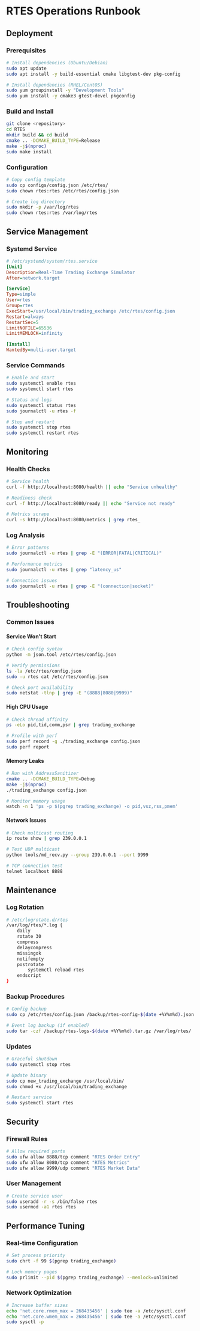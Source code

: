# RTES Operations Runbook

## Deployment

### Prerequisites
```bash
# Install dependencies (Ubuntu/Debian)
sudo apt update
sudo apt install -y build-essential cmake libgtest-dev pkg-config

# Install dependencies (RHEL/CentOS)
sudo yum groupinstall -y "Development Tools"
sudo yum install -y cmake3 gtest-devel pkgconfig
```

### Build and Install
```bash
git clone <repository>
cd RTES
mkdir build && cd build
cmake .. -DCMAKE_BUILD_TYPE=Release
make -j$(nproc)
sudo make install
```

### Configuration
```bash
# Copy config template
sudo cp configs/config.json /etc/rtes/
sudo chown rtes:rtes /etc/rtes/config.json

# Create log directory
sudo mkdir -p /var/log/rtes
sudo chown rtes:rtes /var/log/rtes
```

## Service Management

### Systemd Service
```ini
# /etc/systemd/system/rtes.service
[Unit]
Description=Real-Time Trading Exchange Simulator
After=network.target

[Service]
Type=simple
User=rtes
Group=rtes
ExecStart=/usr/local/bin/trading_exchange /etc/rtes/config.json
Restart=always
RestartSec=5
LimitNOFILE=65536
LimitMEMLOCK=infinity

[Install]
WantedBy=multi-user.target
```

### Service Commands
```bash
# Enable and start
sudo systemctl enable rtes
sudo systemctl start rtes

# Status and logs
sudo systemctl status rtes
sudo journalctl -u rtes -f

# Stop and restart
sudo systemctl stop rtes
sudo systemctl restart rtes
```

## Monitoring

### Health Checks
```bash
# Service health
curl -f http://localhost:8080/health || echo "Service unhealthy"

# Readiness check
curl -f http://localhost:8080/ready || echo "Service not ready"

# Metrics scrape
curl -s http://localhost:8080/metrics | grep rtes_
```

### Log Analysis
```bash
# Error patterns
sudo journalctl -u rtes | grep -E "(ERROR|FATAL|CRITICAL)"

# Performance metrics
sudo journalctl -u rtes | grep "latency_us"

# Connection issues
sudo journalctl -u rtes | grep -E "(connection|socket)"
```

## Troubleshooting

### Common Issues

#### Service Won't Start
```bash
# Check config syntax
python -m json.tool /etc/rtes/config.json

# Verify permissions
ls -la /etc/rtes/config.json
sudo -u rtes cat /etc/rtes/config.json

# Check port availability
sudo netstat -tlnp | grep -E "(8888|8080|9999)"
```

#### High CPU Usage
```bash
# Check thread affinity
ps -eLo pid,tid,comm,psr | grep trading_exchange

# Profile with perf
sudo perf record -g ./trading_exchange config.json
sudo perf report
```

#### Memory Leaks
```bash
# Run with AddressSanitizer
cmake .. -DCMAKE_BUILD_TYPE=Debug
make -j$(nproc)
./trading_exchange config.json

# Monitor memory usage
watch -n 1 'ps -p $(pgrep trading_exchange) -o pid,vsz,rss,pmem'
```

#### Network Issues
```bash
# Check multicast routing
ip route show | grep 239.0.0.1

# Test UDP multicast
python tools/md_recv.py --group 239.0.0.1 --port 9999

# TCP connection test
telnet localhost 8888
```

## Maintenance

### Log Rotation
```bash
# /etc/logrotate.d/rtes
/var/log/rtes/*.log {
    daily
    rotate 30
    compress
    delaycompress
    missingok
    notifempty
    postrotate
        systemctl reload rtes
    endscript
}
```

### Backup Procedures
```bash
# Config backup
sudo cp /etc/rtes/config.json /backup/rtes-config-$(date +%Y%m%d).json

# Event log backup (if enabled)
sudo tar -czf /backup/rtes-logs-$(date +%Y%m%d).tar.gz /var/log/rtes/
```

### Updates
```bash
# Graceful shutdown
sudo systemctl stop rtes

# Update binary
sudo cp new_trading_exchange /usr/local/bin/
sudo chmod +x /usr/local/bin/trading_exchange

# Restart service
sudo systemctl start rtes
```

## Security

### Firewall Rules
```bash
# Allow required ports
sudo ufw allow 8888/tcp comment "RTES Order Entry"
sudo ufw allow 8080/tcp comment "RTES Metrics"
sudo ufw allow 9999/udp comment "RTES Market Data"
```

### User Management
```bash
# Create service user
sudo useradd -r -s /bin/false rtes
sudo usermod -aG rtes rtes
```

## Performance Tuning

### Real-time Configuration
```bash
# Set process priority
sudo chrt -f 99 $(pgrep trading_exchange)

# Lock memory pages
sudo prlimit --pid $(pgrep trading_exchange) --memlock=unlimited
```

### Network Optimization
```bash
# Increase buffer sizes
echo 'net.core.rmem_max = 268435456' | sudo tee -a /etc/sysctl.conf
echo 'net.core.wmem_max = 268435456' | sudo tee -a /etc/sysctl.conf
sudo sysctl -p
```